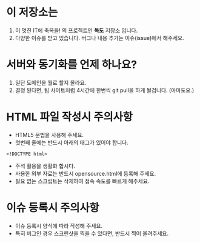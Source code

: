 # 이 저장소는
1. 이 멋진 IT에 축복을! 의 프로젝트인 **독도** 저장소 입니다.
2. 다양한 이슈를 받고 있습니다. 버그나 내용 추가는 이슈(issue)에서 해주세요.

# 서버와 동기화를 언제 하나요?
1. 일단 도메인을 뭘로 할지 몰라요.
2. 결정 된다면, 팀 사이트처럼 4시간에 한번씩 git pull을 하게 될겁니다. (아마도요.)

# HTML 파일 작성시 주의사항
- HTML5 문법을 사용해 주세요.
- 첫번째 줄에는 반드시 아래의 태그가 있어야 합니다.
~~~
<!DOCTYPE html>
~~~
- 주석 활용을 생활화 합시다.
- 사용한 외부 자료는 반드시 opensource.html에 등록해 주세요.
- 필요 없는 스크립트는 삭제하여 접속 속도를 빠르게 해주세요.

# 이슈 등록시 주의사항
- 이슈 등록시 양식에 따라 작성해 주세요.
- 특히 버그인 경우 스크린샷을 찍을 수 있다면, 반드시 찍어 올려주세요.
